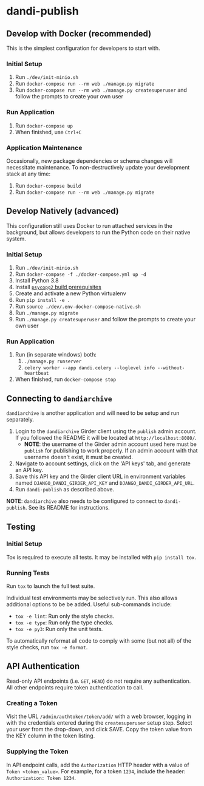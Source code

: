 # dandi-publish

## Develop with Docker (recommended)

This is the simplest configuration for developers to start with.
### Initial Setup
1. Run `./dev/init-minio.sh`
2. Run `docker-compose run --rm web ./manage.py migrate`
3. Run `docker-compose run --rm web ./manage.py createsuperuser` and follow the prompts to create your own user

### Run Application
1. Run `docker-compose up`
2. When finished, use `Ctrl+C`

### Application Maintenance
Occasionally, new package dependencies or schema changes will necessitate
maintenance. To non-destructively update your development stack at any time:
1. Run `docker-compose build`
2. Run `docker-compose run --rm web ./manage.py migrate`

## Develop Natively (advanced)
This configuration still uses Docker to run attached services in the background,
but allows developers to run the Python code on their native system.

### Initial Setup
1. Run `./dev/init-minio.sh`
2. Run `docker-compose -f ./docker-compose.yml up -d`
3. Install Python 3.8
4. Install [`psycopg2` build prerequisites](https://www.psycopg.org/docs/install.html#build-prerequisites)
5. Create and activate a new Python virtualenv
6. Run `pip install -e .`
7. Run `source ./dev/.env-docker-compose-native.sh`
8. Run `./manage.py migrate`
9. Run `./manage.py createsuperuser` and follow the prompts to create your own user

### Run Application
1. Run (in separate windows) both:
   1. `./manage.py runserver`
   2. `celery worker --app dandi.celery --loglevel info --without-heartbeat`
2. When finished, run `docker-compose stop`

## Connecting to `dandiarchive`
`dandiarchive` is another application and will need to be setup and run separately. 
1. Login to the `dandiarchive` Girder client using the `publish` admin account. If 
you followed the README it will be located at `http://localhost:8080/`.
   * **NOTE**: the username of the Girder admin account used here must be `publish` for publishing to work properly. If an admin account with that username doesn't exist, it must be created.
2. Navigate to account settings, click on the 'API keys' tab, and generate an API key.
3. Save this API key and the Girder client URL in environment variables named `DJANGO_DANDI_GIRDER_API_KEY`
   and `DJANGO_DANDI_GIRDER_API_URL`.
4. Run `dandi-publish` as described above.

**NOTE**: `dandiarchive` also needs to be configured to connect to `dandi-publish`. See its README for instructions.

## Testing
### Initial Setup
Tox is required to execute all tests.
It may be installed with `pip install tox`.

### Running Tests
Run `tox` to launch the full test suite.

Individual test environments may be selectively run.
This also allows additional options to be be added.
Useful sub-commands include:
* `tox -e lint`: Run only the style checks.
* `tox -e type`: Run only the type checks.
* `tox -e py3`: Run only the unit tests.

To automatically reformat all code to comply with
some (but not all) of the style checks, run `tox -e format`.

## API Authentication
Read-only API endpoints (i.e. `GET`, `HEAD`) do not require any
authentication. All other endpoints require token authentication
to call.

### Creating a Token
Visit the URL `/admin/authtoken/token/add/` with a web browser, logging
in with the credentials entered during the `createsuperuser` setup step.
Select your user from the drop-down, and click SAVE. Copy the token value
from the KEY column in the token listing.

### Supplying the Token
In API endpoint calls, add the `Authorization` HTTP header with a value of
`Token <token_value>`. For example, for a token `1234`, include the header:
`Authorization: Token 1234`.
